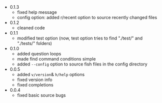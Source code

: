 - 0.1.3
    - fixed help message
    - config option: added r/recent option to source recently changed files
- 0.1.2
    - cleaned code
- 0.1.1
    - modified test option (now, test option tries to find "./test/" and "./tests/" folders)
- 0.1.0
    - added question loops
    - made find command conditions simple
    - added `--config` option to source fish files in the config directory
- 0.0.5
    - added `v/version`& `h/help` options
    - fixed version info
    - fixed completions
- 0.0.4
    - fixed basic source bugs